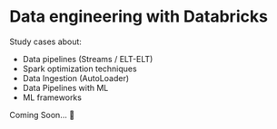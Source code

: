 # Data engineering with Databricks

Study cases about:
- Data pipelines (Streams / ELT-ELT)
- Spark optimization techniques
- Data Ingestion (AutoLoader)
- Data Pipelines with ML
- ML frameworks

Coming Soon... :construction:
